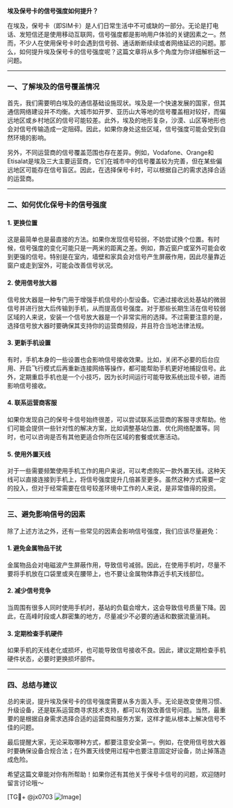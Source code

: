 **埃及保号卡的信号强度如何提升？**

在埃及，保号卡（即SIM卡）是人们日常生活中不可或缺的一部分。无论是打电话、发短信还是使用移动互联网，信号强度都是影响用户体验的关键因素之一。然而，不少人在使用保号卡时会遇到信号弱、通话断断续续或者网络延迟的问题。那么，如何提升埃及保号卡的信号强度呢？这篇文章将从多个角度为你详细解析这一问题。

---

### **一、了解埃及的信号覆盖情况**

首先，我们需要明白埃及的通信基础设施现状。埃及是一个快速发展的国家，但其通信网络建设并不均衡。大城市如开罗、亚历山大等地的信号覆盖相对较好，而偏远地区或乡村地区的信号可能较差。此外，埃及的地形复杂，沙漠、山区等地形也会对信号传输造成一定阻碍。因此，如果你身处这些区域，信号强度可能会受到自然环境的影响。

另外，不同运营商的信号覆盖范围也存在差异。例如，Vodafone、Orange和Etisalat是埃及三大主要运营商，它们在城市中的信号覆盖较为完善，但在某些偏远地区可能存在信号盲区。因此，在选择保号卡时，可以根据自己的需求选择合适的运营商。

---

### **二、如何优化保号卡的信号强度**

#### **1. 更换位置**
这是最简单也是最直接的方法。如果你发现信号较弱，不妨尝试换个位置。有时候，信号强度的变化可能只是一两米的距离之差。例如，靠近窗户或室外可能会收到更强的信号。特别是在室内，墙壁和家具会对信号产生屏蔽作用，因此尽量靠近窗户或走到室外，可能会改善信号状况。

#### **2. 使用信号放大器**
信号放大器是一种专门用于增强手机信号的小型设备。它通过接收远处基站的微弱信号并进行放大后传输到手机，从而提高信号强度。对于那些长期生活在信号较弱区域的人来说，安装一个信号放大器是一个非常实用的选择。不过需要注意的是，选择信号放大器时要确保其支持你的运营商频段，并且符合当地法律法规。

#### **3. 更新手机设置**
有时，手机本身的一些设置也会影响信号接收效果。比如，关闭不必要的后台应用、开启飞行模式后再重新连接网络等操作，都可能帮助手机更好地捕捉信号。此外，定期重启手机也是一个小技巧，因为长时间运行可能导致系统出现卡顿，进而影响信号接收。

#### **4. 联系运营商客服**
如果你发现自己的保号卡信号始终很差，可以尝试联系运营商的客服寻求帮助。他们可能会提供一些针对性的解决方案，比如调整基站位置、优化网络配置等。同时，也可以咨询是否有其他更适合你所在区域的套餐或优惠活动。

#### **5. 使用外置天线**
对于一些需要频繁使用手机工作的用户来说，可以考虑购买一款外置天线。这种天线可以直接连接到手机上，将信号强度提升几倍甚至更多。虽然这种方式需要一定的投入，但对于经常需要在信号较差环境中工作的人来说，是非常值得的投资。

---

### **三、避免影响信号的因素**

除了上述方法之外，还有一些常见的因素会影响信号强度，我们应该尽量避免：

#### **1. 避免金属物品干扰**
金属物品会对电磁波产生屏蔽作用，导致信号减弱。因此，在使用手机时，尽量不要将手机放在口袋里或夹在腰带上，也不要让金属物体靠近手机天线部位。

#### **2. 减少信号竞争**
当周围有很多人同时使用手机时，基站的负载会增大，这会导致信号质量下降。因此，在高峰时段或人群密集的地方，尽量减少不必要的通话和数据流量消耗。

#### **3. 定期检查手机硬件**
如果手机的天线老化或损坏，也可能导致信号接收不良。因此，建议定期检查手机硬件状态，必要时更换损坏部件。

---

### **四、总结与建议**

总的来说，提升埃及保号卡的信号强度需要从多方面入手。无论是改变使用习惯、升级设备，还是联系运营商寻求技术支持，都可以有效改善信号问题。当然，最重要的是根据自身需求选择合适的运营商和服务方案，这样才能从根本上解决信号不佳的问题。

最后提醒大家，无论采取哪种方式，都要注意安全第一。例如，在使用信号放大器时要确保设备合规合法；在外置天线使用过程中也要注意固定好设备，防止掉落造成危险。

希望这篇文章能对你有所帮助！如果你还有其他关于保号卡信号的问题，欢迎随时留言讨论哦～

[TG💪+ @jx0703 ![Image](https://github.com/user-attachments/assets/dbca1d08-cadb-493c-b0ec-ad6f7a83f270)]
